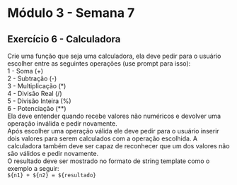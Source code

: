 # Módulo 3 - Semana 7
## Exercício 6 - Calculadora

Crie uma função que seja uma calculadora, ela deve pedir para o usuário escolher entre as seguintes operações (use prompt para isso):\
1 - Soma (+)\
2 - Subtração (-)\
3 - Multiplicação (*)\
4 - Divisão Real (/)\
5 - Divisão Inteira (%)\
6 - Potenciação (**)\
Ela deve entender quando recebe valores não numéricos e devolver uma operação inválida e pedir novamente.\
Após escolher uma operação válida ele deve pedir para o usuário inserir dois valores para serem calculados com a operação escolhida. A calculadora também deve ser capaz de reconhecer que um dos valores não são válidos e pedir novamente.\
O resultado deve ser mostrado no formato de string template como o exemplo a seguir:\
`${n1} + ${n2} = ${resultado}`
